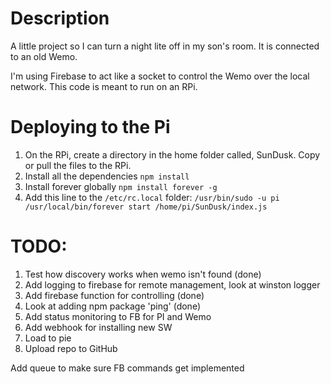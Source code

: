# Description
A little project so I can turn a night lite off in my son's room. It is connected to an old Wemo.

I'm using Firebase to act like a socket to control the Wemo over the local network. This code is meant to run on an RPi.

# Deploying to the Pi
1. On the RPi, create a directory in the home folder called, SunDusk. Copy or pull the files to the RPi.
2. Install all the dependencies 
`npm install`
3. Install forever globally
`npm install forever -g`
4. Add this line to the `/etc/rc.local` folder:
`/usr/bin/sudo -u pi /usr/local/bin/forever start /home/pi/SunDusk/index.js`

# TODO:
1. Test how discovery works when wemo isn't found (done)
2. Add logging to firebase for remote management, look at winston logger
3. Add firebase function for controlling (done)
4. Look at adding npm package 'ping' (done)
5. Add status monitoring to FB for PI and Wemo
6. Add webhook for installing new SW
7. Load to pie
8. Upload repo to GitHub

Add queue to make sure FB commands get implemented

